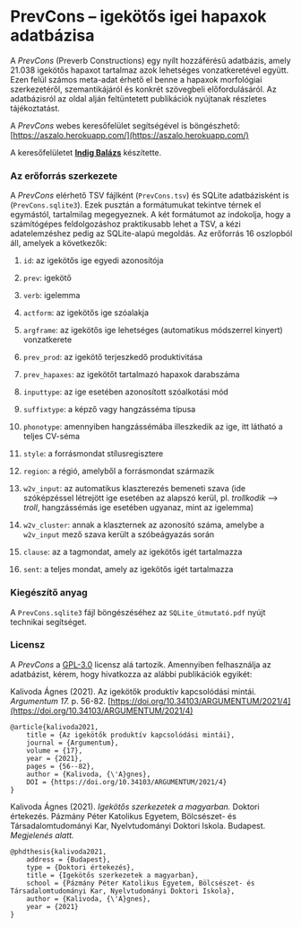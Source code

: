 # PrevCons – igekötős igei hapaxok adatbázisa

A _PrevCons_ (Preverb Constructions) egy nyílt hozzáférésű adatbázis, amely 21.038 igekötős hapaxot tartalmaz azok lehetséges vonzatkeretével együtt. Ezen felül számos meta-adat érhető el benne a hapaxok morfológiai szerkezetéről, szemantikájáról és konkrét szövegbeli előfordulásáról. Az adatbázisról az oldal alján feltüntetett publikációk nyújtanak részletes tájékoztatást.

A _PrevCons_ webes keresőfelület segítségével is böngészhető: [https://aszalo.herokuapp.com/](https://aszalo.herokuapp.com/)

A keresőfelületet **[Indig Balázs](https://github.com/dlazesz)** készítette.

### Az erőforrás szerkezete

A _PrevCons_ elérhető TSV fájlként (`PrevCons.tsv`) és SQLite adatbázisként is (`PrevCons.sqlite3`). Ezek pusztán a formátumukat tekintve térnek el egymástól, tartalmilag megegyeznek. A két formátumot az indokolja, hogy a számítógépes feldolgozáshoz praktikusabb lehet a TSV, a kézi adatelemzéshez pedig az SQLite-alapú megoldás. Az erőforrás 16 oszlopból áll, amelyek a következők:

1. `id`: az igekötős ige egyedi azonosítója

2. `prev`: igekötő

3. `verb`: igelemma

4. `actform`: az igekötős ige szóalakja

5. `argframe`: az igekötős ige lehetséges (automatikus módszerrel kinyert) vonzatkerete

6. `prev_prod`: az igekötő terjeszkedő produktivitása

7. `prev_hapaxes`: az igekötőt tartalmazó hapaxok darabszáma

8. `inputtype`: az ige esetében azonosított szóalkotási mód

9. `suffixtype`: a képző vagy hangzásséma típusa

10. `phonotype`: amennyiben hangzássémába illeszkedik az ige, itt látható a teljes CV-séma

11. `style`: a forrásmondat stílusregisztere

12. `region`: a régió, amelyből a forrásmondat származik

13. `w2v_input`: az automatikus klaszterezés bemeneti szava (ide szóképzéssel létrejött ige esetében az alapszó kerül, pl. _trollkodik_ ⟶ _troll_,  hangzássémás ige esetében ugyanaz, mint az igelemma)

14.	`w2v_cluster`: annak a klaszternek az azonosító száma, amelybe a `w2v_input` mező szava került a szóbeágyazás során

15.	`clause`: az a tagmondat, amely az igekötős igét tartalmazza

16.	`sent`: a teljes mondat, amely az igekötős igét tartalmazza

### Kiegészítő anyag

A `PrevCons.sqlite3` fájl böngészéséhez az `SQLite_útmutató.pdf` nyújt technikai segítséget.

### Licensz

A _PrevCons_ a [GPL-3.0](https://github.com/kagnes/prevcons/blob/master/LICENSE) licensz alá tartozik. Amennyiben felhasználja az adatbázist, kérem, hogy hivatkozza az alábbi publikációk egyikét:

Kalivoda Ágnes (2021). Az igekötők produktív kapcsolódási mintái. _Argumentum 17._ p. 56-82. [https://doi.org/10.34103/ARGUMENTUM/2021/4](https://doi.org/10.34103/ARGUMENTUM/2021/4)

    @article{kalivoda2021,
        title = {Az igekötők produktív kapcsolódási mintái},
        journal = {Argumentum},
        volume = {17},
        year = {2021},
        pages = {56--82},
        author = {Kalivoda, {\'A}gnes},
        DOI = {https://doi.org/10.34103/ARGUMENTUM/2021/4}
    }

Kalivoda Ágnes (2021). _Igekötős szerkezetek a magyarban._ Doktori értekezés. Pázmány Péter Katolikus Egyetem, Bölcsészet- és Társadalomtudományi Kar, Nyelvtudományi Doktori Iskola. Budapest. _Megjelenés alatt._

	@phdthesis{kalivoda2021,
		address = {Budapest},
		type = {Doktori értekezés},
		title = {Igekötős szerkezetek a magyarban},
		school = {Pázmány Péter Katolikus Egyetem, Bölcsészet- és Társadalomtudományi Kar, Nyelvtudományi Doktori Iskola},
		author = {Kalivoda, {\'A}gnes},
		year = {2021}
	}

